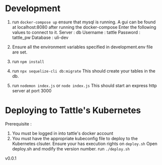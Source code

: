 # Development

1. run `docker-compose up`
   ensure that mysql is running. A gui can be found at localhost:8080 after running the docker-compose
   Enter the following values to connect to it.
   Server : db
   Username : tattle
   Password : tattle_pw
   Database : uli-dev

2. Ensure all the environment variables specified in development.env file are set.

3. run `npm install`

4. run `npx sequelize-cli db:migrate`
   This should create your tables in the db.

5. run `nodemon index.js` or `node index.js`
   This should start an express http server at port 3000

# Deploying to Tattle's Kubernetes

Prerequisite :

1. You must be logged in into tattle's docker account
2. You must have the appropriate kubeconfig file to deploy to the Kubernetes clsuter.
   Ensure your has execution rights on `deploy.sh`
   Open deploy.sh and modify the version number.
   run `./deploy.sh`

v0.0.1

